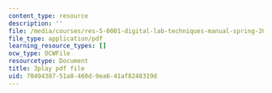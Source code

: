 ```yaml
---
content_type: resource
description: ''
file: /media/courses/res-5-0001-digital-lab-techniques-manual-spring-2007/7049438751a8460d9ea641af8248319d_HZFIdpThd-s.pdf
file_type: application/pdf
learning_resource_types: []
ocw_type: OCWFile
resourcetype: Document
title: 3play pdf file
uid: 70494387-51a8-460d-9ea6-41af8248319d
---
```

